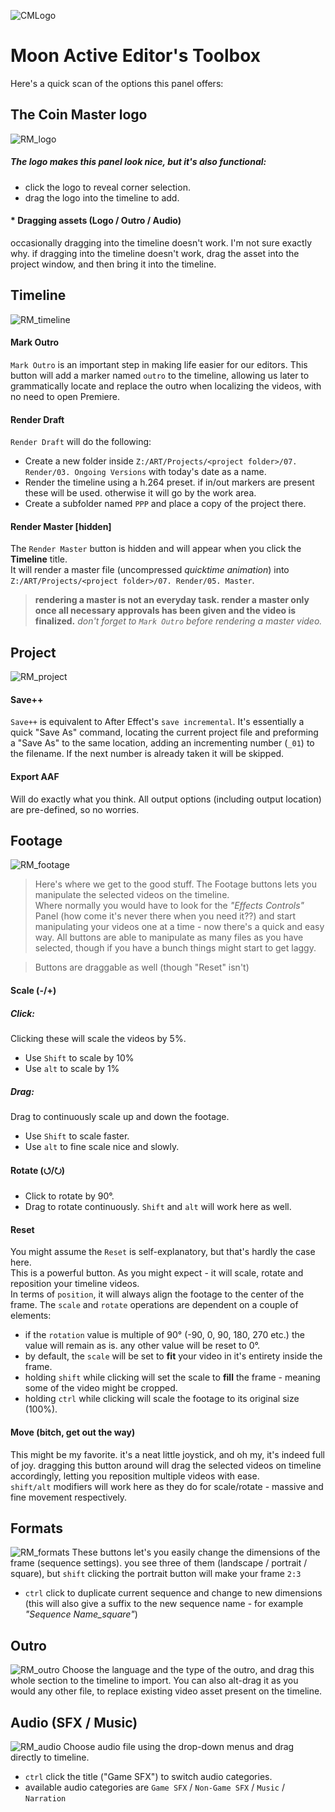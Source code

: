 ![CMLogo](payloads/cmlogo.png)

# Moon Active Editor's Toolbox

Here's a quick scan of the options this panel offers:

## The Coin Master logo
![RM_logo](payloads/RM_logo.png)

##### The logo makes this panel look nice, but it's also functional:
- click the logo to reveal corner selection.
- drag the logo into the timeline to add.

#### * Dragging assets (Logo / Outro / Audio)
occasionally dragging into the timeline doesn't work. I'm not sure exactly why. if dragging into the timeline doesn't work, drag the asset into the project window, and then bring it into the timeline.

## Timeline
![RM_timeline](payloads/RM_timeline.png)

#### Mark Outro
`Mark Outro` is an important step in making life easier for our editors. This button will add a marker named `outro` to the timeline, allowing us later to     grammatically locate and replace the outro when localizing the videos, with no need to open Premiere.

#### Render Draft
`Render Draft` will do the following:
- Create a new folder inside `Z:/ART/Projects/<project folder>/07. Render/03. Ongoing Versions` with today's date as a name.
- Render the timeline using a h.264 preset. if in/out markers are present these will be used. otherwise it will go by the work area.
- Create a subfolder named `PPP` and place a copy of the project there.

#### Render Master [hidden]
The `Render Master` button is hidden and will appear when you click the **Timeline** title.  
It will render a master file (uncompressed *quicktime animation*) into `Z:/ART/Projects/<project folder>/07. Render/05. Master`. 
>**rendering a master is not an everyday task. render a master only once all necessary approvals has been given and the video is finalized.**
>*don't forget to `Mark Outro` before rendering a master video.*

## Project
![RM_project](payloads/RM_project.png)

#### Save++
`Save++` is equivalent to After Effect's `save incremental`. It's essentially a quick "Save As" command, locating the current project file and preforming a "Save As" to the same location, adding an incrementing number (`_01`) to the filename. If the next number is already taken it will be skipped.

#### Export AAF
Will do exactly what you think. All output options (including output location) are pre-defined, so no worries.

## Footage
![RM_footage](payloads/RM_footage.png)
> Here's where we get to the good stuff. The Footage buttons lets you manipulate the selected videos on the timeline.  
> Where normally you would have to look for the *"Effects Controls"* Panel (how come it's never there when you need it??) and start manipulating your videos one at a time - now there's a quick and easy way. All buttons are able to manipulate as many files as you have selected, though if you have a bunch things might start to get laggy.  

> Buttons are draggable as well (though "Reset" isn't)  

#### Scale (-/+)
##### Click:
Clicking these will scale the videos by 5%.
+ Use `Shift` to scale by 10%
+ Use `alt` to scale by 1%

##### Drag:
Drag to continuously scale up and down the footage.
+ Use `Shift` to scale faster.
+ Use `alt` to fine scale nice and slowly.

#### Rotate (⭯/⭮)
+ Click to rotate by 90°.
+ Drag to rotate continuously. `Shift` and `alt` will work here as well.

#### Reset
You might assume the `Reset` is self-explanatory, but that's hardly the case here.  
This is a powerful button. As you might expect - it will scale, rotate and reposition your timeline videos.  
In terms of `position`, it will always align the footage to the center of the frame. The `scale` and `rotate` operations are dependent on a couple of elements:
+ if the `rotation` value is multiple of 90° (-90, 0, 90, 180, 270 etc.) the value will remain as is. any other value will be reset to 0°.
+ by default, the `scale` will be set to **fit** your video in it's entirety inside the frame.
+ holding `shift` while clicking will set the scale to **fill** the frame - meaning some of the video might be cropped.
+ holding `ctrl` while clicking will scale the footage to its original size (100%).

#### Move (bitch, get out the way)
This might be my favorite. it's a neat little joystick, and oh my, it's indeed full of joy. dragging this button around will drag the selected videos on timeline accordingly, letting you reposition multiple videos with ease.  
`shift/alt` modifiers will work here as they do for scale/rotate - massive and fine movement respectively.


## Formats
![RM_formats](payloads/RM_formats.png)
These buttons let's you easily change the dimensions of the frame (sequence settings). you see three of them (landscape / portrait / square), but `shift` clicking the portrait button will make your frame `2:3`
+ `ctrl` click to duplicate current sequence and change to new dimensions (this will also give a suffix to the new sequence name - for example *"Sequence Name_square"*)

## Outro
![RM_outro](payloads/RM_outro.png)
Choose the language and the type of the outro, and drag this whole section to the timeline to import. You can also alt-drag it as you would any other file, to replace existing video asset present on the timeline.


## Audio (SFX / Music)
![RM_audio](payloads/RM_audio.png)
Choose audio file using the drop-down menus and drag directly to timeline.
+ `ctrl` click the title ("Game SFX") to switch audio categories.  
+ available audio categories are `Game SFX` / `Non-Game SFX` / `Music` / `Narration`